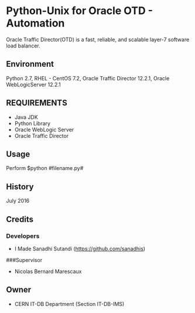 Python-Unix for Oracle OTD - Automation
=======================================

Oracle Traffic Director(OTD) is a fast, reliable, and scalable layer-7 software load balancer.

Environment
-------------------

Python 2.7, RHEL - CentOS 7.2, Oracle Traffic Director 12.2.1, Oracle WebLogicServer 12.2.1

REQUIREMENTS
------------

- Java JDK
- Python Library
- Oracle WebLogic Server
- Oracle Traffic Director


Usage
------------
Perform $python #filename.py#

## History

July 2016

## Credits

### Developers
- I Made Sanadhi Sutandi (https://github.com/sanadhis)

###Supervisor
-  Nicolas Bernard Marescaux

## Owner

- CERN IT-DB Department (Section IT-DB-IMS)

